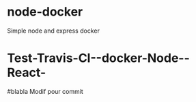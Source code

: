 # node-docker
Simple node and express docker 
# Test-Travis-CI--docker-Node--React-
#blabla
Modif pour commit